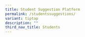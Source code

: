 ```yaml
---
title: Student Suggestion Platform
permalink: /studentssuggestions/
variant: tiptap
description: ""
third_nav_title: Students
---
```

